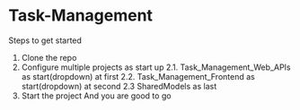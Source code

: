 # Task-Management
Steps to get started
1. Clone the repo
2. Configure multiple projects as start up 
  2.1. Task_Management_Web_APIs as start(dropdown) at first 
  2.2. Task_Management_Frontend as start(dropdown) at second
  2.3 SharedModels as last
3. Start the project
And you are good to go
